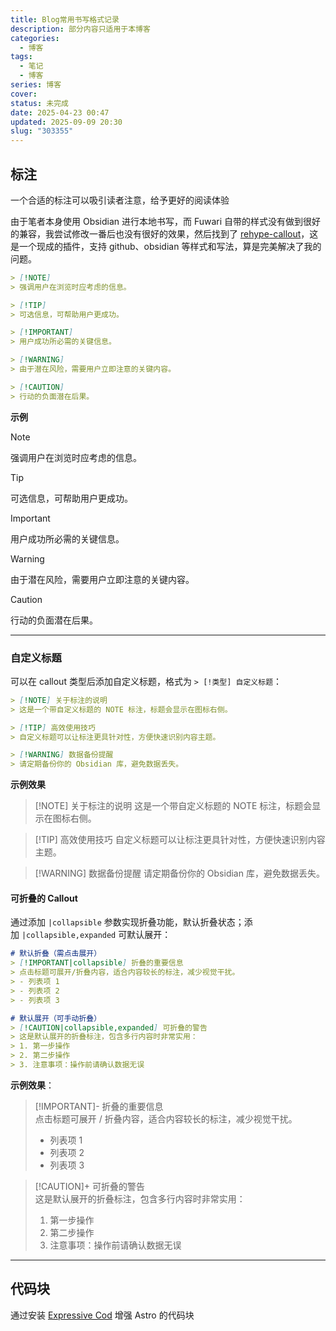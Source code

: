 ```yaml
---
title: Blog常用书写格式记录
description: 部分内容只适用于本博客
categories:
  - 博客
tags:
  - 笔记
  - 博客
series: 博客
cover:
status: 未完成
date: 2025-04-23 00:47
updated: 2025-09-09 20:30
slug: "303355"
---
```


## 标注

一个合适的标注可以吸引读者注意，给予更好的阅读体验

由于笔者本身使用 Obsidian 进行本地书写，而 Fuwari 自带的样式没有做到很好的兼容，我尝试修改一番后也没有很好的效果，然后找到了 [rehype-callout](https://github.com/lin-stephanie/rehype-callouts)，这是一个现成的插件，支持 github、obsidian 等样式和写法，算是完美解决了我的问题。

```markdown title="参考于Github"
> [!NOTE]  
> 强调用户在浏览时应考虑的信息。

> [!TIP]
> 可选信息，可帮助用户更成功。

> [!IMPORTANT]  
> 用户成功所必需的关键信息。

> [!WARNING]  
> 由于潜在风险，需要用户立即注意的关键内容。

> [!CAUTION]
> 行动的负面潜在后果。
```

**示例**

> [!NOTE]
> 强调用户在浏览时应考虑的信息。

> [!TIP]
> 可选信息，可帮助用户更成功。

> [!IMPORTANT]
> 用户成功所必需的关键信息。

> [!WARNING]
> 由于潜在风险，需要用户立即注意的关键内容。

> [!CAUTION]
> 行动的负面潜在后果。

---

### 自定义标题
可以在 callout 类型后添加自定义标题，格式为 `> [!类型] 自定义标题`：

```markdown
> [!NOTE] 关于标注的说明
> 这是一个带自定义标题的 NOTE 标注，标题会显示在图标右侧。

> [!TIP] 高效使用技巧
> 自定义标题可以让标注更具针对性，方便快速识别内容主题。

> [!WARNING] 数据备份提醒
> 请定期备份你的 Obsidian 库，避免数据丢失。
```

**示例效果**

> [!NOTE] 关于标注的说明
> 这是一个带自定义标题的 NOTE 标注，标题会显示在图标右侧。

> [!TIP] 高效使用技巧
> 自定义标题可以让标注更具针对性，方便快速识别内容主题。

> [!WARNING] 数据备份提醒
> 请定期备份你的 Obsidian 库，避免数据丢失。

#### 可折叠的 Callout

通过添加 `|collapsible` 参数实现折叠功能，默认折叠状态；添加 `|collapsible,expanded` 可默认展开：

```markdown
# 默认折叠（需点击展开）
> [!IMPORTANT|collapsible] 折叠的重要信息
> 点击标题可展开/折叠内容，适合内容较长的标注，减少视觉干扰。
> - 列表项 1
> - 列表项 2
> - 列表项 3

# 默认展开（可手动折叠）
> [!CAUTION|collapsible,expanded] 可折叠的警告
> 这是默认展开的折叠标注，包含多行内容时非常实用：
> 1. 第一步操作
> 2. 第二步操作
> 3. 注意事项：操作前请确认数据无误
```

**示例效果**：

> [!IMPORTANT]- 折叠的重要信息  
> 点击标题可展开 / 折叠内容，适合内容较长的标注，减少视觉干扰。
> 
> 
> 
> - 列表项 1
> - 列表项 2
> - 列表项 3

> [!CAUTION]+ 可折叠的警告  
> 这是默认展开的折叠标注，包含多行内容时非常实用：
> 
> 
> 
> 1. 第一步操作
> 2. 第二步操作
> 3. 注意事项：操作前请确认数据无误

--- 

## 代码块

通过安装 [Expressive Cod](https://expressive-code.com/installation/#astro) 增强 Astro 的代码块
